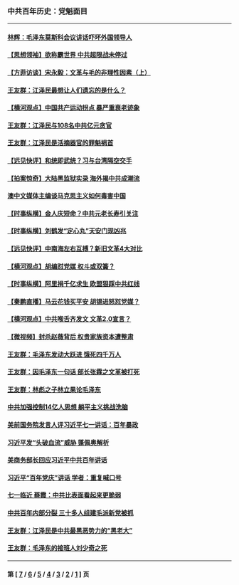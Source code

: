 ### 中共百年历史：党魁面目
---
#### [林辉：毛泽东莫斯科会议讲话吓坏外国领导人](../../pages/nf1176107/n13917931.md?06180430) 
#### [【思想领袖】欲称霸世界 中共超限战未停过](../../pages/nf1176107/n13745142.md?06180430) 
#### [【方菲访谈】宋永毅：文革与毛的非理性因素（上）](../../pages/nf1176107/n13469956.md?06180430) 
#### [王友群：江泽民最想让人们遗忘的是什么？](../../pages/nf1176107/n13408949.md?06180430) 
#### [【横河观点】中国共产运动拐点 暴严重衰老迹象](../../pages/nf1176107/n13388333.md?06180430) 
#### [王友群：江泽民与108名中共亿元贪官](../../pages/nf1176107/n13352358.md?06180430) 
#### [王友群：江泽民是活摘器官的罪魁祸首](../../pages/nf1176107/n13336903.md?06180430) 
#### [【远见快评】和统即武统？习与台湾隔空交手](../../pages/nf1176107/n13297739.md?06180430) 
#### [【拍案惊奇】大陆黑监狱实录 海外揭中共成潮流](../../pages/nf1176107/n13288853.md?06180430) 
#### [澳中文媒体主编谈马克思主义如何毒害中国](../../pages/nf1176107/n13257387.md?06180430) 
#### [【时事纵横】金人庆短命？中共元老长寿引关注](../../pages/nf1176107/n13217934.md?06180430) 
#### [【时事纵横】刘鹤发“定心丸”天安门现凶兆](../../pages/nf1176107/n13215416.md?06180430) 
#### [【远见快评】中南海左右互搏？新旧文革4大对比](../../pages/nf1176107/n13214745.md?06180430) 
#### [【横河观点】胡编怼党媒 权斗或双簧？](../../pages/nf1176107/n13210864.md?06180430) 
#### [【时事纵横】阿里捐千亿求生 欧盟狠踩中共红线](../../pages/nf1176107/n13206431.md?06180430) 
#### [【秦鹏直播】马云花钱买平安 胡锡进怒怼党媒？](../../pages/nf1176107/n13206392.md?06180430) 
#### [【横河观点】中共喉舌齐发文 文革2.0宣言？](../../pages/nf1176107/n13201248.md?06180430) 
#### [【微视频】封杀赵薇背后 权贵家族资本遭整肃](../../pages/nf1176107/n13197798.md?06180430) 
#### [王友群：毛泽东发动大跃进 饿死四千万人](../../pages/nf1176107/n13177158.md?06180430) 
#### [王友群：因毛泽东一句话 部长张霖之文革被打死](../../pages/nf1176107/n13161711.md?06180430) 
#### [王友群：林彪之子林立果论毛泽东](../../pages/nf1176107/n13128622.md?06180430) 
#### [中共加强控制14亿人思想 躺平主义挑战洗脑](../../pages/nf1176107/n13094299.md?06180430) 
#### [美前国务院发言人评习近平七一讲话：百年暴政](../../pages/nf1176107/n13066986.md?06180430) 
#### [习近平发“头破血流”威胁 蓬佩奥解析](../../pages/nf1176107/n13063604.md?06180430) 
#### [美商务部长回应习近平中共百年讲话](../../pages/nf1176107/n13062903.md?06180430) 
#### [习近平“百年党庆”讲话 学者：重复喊口号](../../pages/nf1176107/n13061411.md?06180430) 
#### [七一临近 蔡霞：中共比表面看起来更脆弱](../../pages/nf1176107/n13056418.md?06180430) 
#### [中共百年内部分裂 三十多人组建毛派新党被抓](../../pages/nf1176107/n13044023.md?06180430) 
#### [王友群：江泽民是中共最黑恶势力的“黑老大”](../../pages/nf1176107/n13022180.md?06180430) 
#### [王友群：毛泽东的接班人刘少奇之死](../../pages/nf1176107/n12991772.md?06180430) 

---
#### 第 [ [7](./7.md?06180430) / [6](./6.md?06180430) / [5](./5.md?06180430) / [4](./4.md?06180430) / [3](./3.md?06180430) / [2](./2.md?06180430) / [1](./1.md?06180430) ] 页
